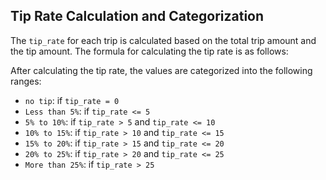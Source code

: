 ## Tip Rate Calculation and Categorization

The `tip_rate` for each trip is calculated based on the total trip amount and the tip amount. The formula for calculating the tip rate is as follows:



After calculating the tip rate, the values are categorized into the following ranges:

- `no tip`: if `tip_rate = 0`
- `Less than 5%`: if `tip_rate <= 5`
- `5% to 10%`: if `tip_rate > 5` and `tip_rate <= 10`
- `10% to 15%`: if `tip_rate > 10` and `tip_rate <= 15`
- `15% to 20%`: if `tip_rate > 15` and `tip_rate <= 20`
- `20% to 25%`: if `tip_rate > 20` and `tip_rate <= 25`
- `More than 25%`: if `tip_rate > 25`
